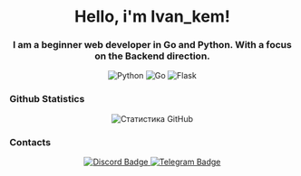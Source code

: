 <h1 align="center">Hello, i'm Ivan_kem!</h1>
<h3 align="center">I am a beginner web developer in Go and Python. With a focus on the Backend direction.</h3>

<div align="center">
  <img src="https://img.shields.io/badge/Python-3776AB?style=for-the-badge&logo=python&logoColor=white" alt="Python"/>
  <img src="https://img.shields.io/badge/Go-00ADD8?style=for-the-badge&logo=go&logoColor=white" alt="Go"/>
  <img src="https://img.shields.io/badge/Flask-000000?style=for-the-badge&logo=flask&logoColor=white" alt="Flask"/>
</div>

### Github Statistics

<div align="center">
  <img src="https://github-readme-stats.vercel.app/api?username=Ivanskem&show_icons=true&theme=blue-white" alt="Статистика GitHub"/>
</div>

### Contacts

<div align="center">
  <a href="https://discord.com/users/ВашDiscordID">
    <img src="https://img.shields.io/badge/Discord-5865F2?style=for-the-badge&logo=discord&logoColor=white" alt="Discord Badge"/>
  </a>
  <a href="(https://t.me/Ivan_kem)">
    <img src="https://img.shields.io/badge/Telegram-2CA5E0?style=for-the-badge&logo=telegram&logoColor=white" alt="Telegram Badge"/>
  </a>
</div>

